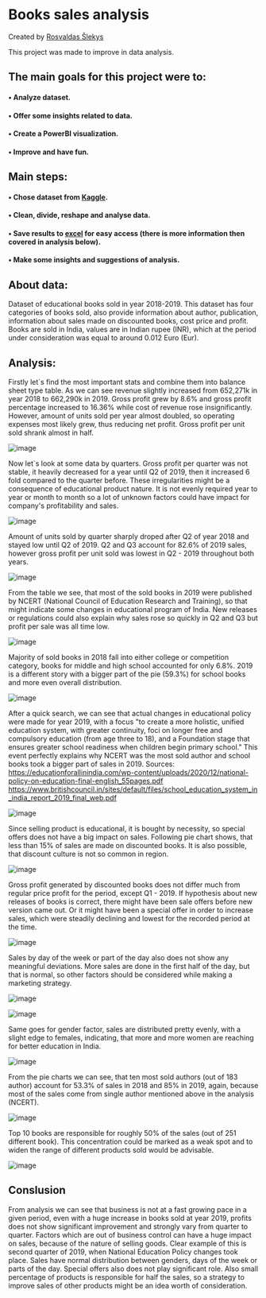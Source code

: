 # Books sales analysis

Created by [Rosvaldas Šlekys](https://github.com/RosSlek) 

This project was made to improve in data analysis.

## The main goals for this project were to:
#### • Analyze dataset.
#### • Offer some insights related to data.
#### • Create a PowerBI visualization.
#### • Improve and have fun.

## Main steps:
#### • Chose dataset from [Kaggle](https://www.kaggle.com/datasets/shilpikulshrestha/books-sold-dataset).
#### • Clean, divide, reshape and analyse data.
#### • Save results to [excel](https://github.com/RosSlek/Books_sales_analysis/blob/master/Balance.xlsx) for easy access (there is more information then covered in analysis below).
#### • Make some insights and suggestions of analysis.

## About data:
Dataset of educational books sold in year 2018-2019. This dataset has four categories of books sold, also provide information about author, publication, information about sales made on discounted books, cost price and profit. Books are sold in India, values are in Indian rupee (INR), which at the period under consideration was equal to around 0.012 Euro (Eur).

## Analysis:
Firstly let`s find the most important stats and combine them into balance sheet type table. As we can see revenue slightly increased from 652,271k in year 2018 to 662,290k in 2019. Gross profit grew by 8.6% and gross profit percentage increased to 16.36% while cost of revenue rose insignificantly. However, amount of units sold per year almost doubled, so operating expenses most likely grew, thus reducing net profit. Gross profit per unit sold shrank almost in half. 

![image](https://github.com/RosSlek/Books_sales_analysis/assets/149397027/f77631d0-d0c8-4062-a865-478dda0981c0)

Now let`s look at some data by quarters. Gross profit per quarter was not stable, it heavily decreased for a year until Q2 of 2019, then it increased 6 fold compared to the quarter before. These irregularities might be a consequence of educational product nature. It is not evenly required year to year or month to month so a lot of unknown factors could have impact for company's profitability and sales.

![image](https://github.com/RosSlek/Books_sales_analysis/assets/149397027/2b9db41e-b3e8-4287-b47c-f5696915fe8d)

Amount of units sold by quarter sharply droped after Q2 of year 2018 and stayed low until Q2 of 2019. Q2 and Q3 account for 82.6% of 2019 sales, however gross profit per unit sold was lowest in Q2 - 2019 throughout both years.

![image](https://github.com/RosSlek/Books_sales_analysis/assets/149397027/81553bd7-236f-44ab-903a-28b535889e24)

From the table we see, that most of the sold books in 2019 were published by NCERT (National Council of Education Research and Training), so that might indicate some changes in educational program of India. New releases or regulations could also explain why sales rose so quickly in Q2 and Q3 but profit per sale was all time low.

![image](https://github.com/RosSlek/Books_sales_analysis/assets/149397027/fa5c4592-8120-4de7-8671-8497aa5dfa5d)

Majority of sold books in 2018 fall into either college or competition category, books for middle and high school accounted for only 6.8%. 2019 is a different story with a bigger part of the pie (59.3%) for school books and more even overall distribution.

![image](https://github.com/RosSlek/Books_sales_analysis/assets/149397027/ab8139be-2f36-4298-b852-d4d356d4e315)

After a quick search, we can see that actual changes in educational policy were made for year 2019, with a focus "to create a more holistic, unified education system, with greater continuity, foci on longer free and compulsory education (from age three to 18), and a Foundation stage that ensures greater school readiness when children begin primary school." This event perfectly explains why NCERT was the most sold author and school books took a bigger part of sales in 2019. Sources:
https://educationforallinindia.com/wp-content/uploads/2020/12/national-policy-on-education-final-english_55pages.pdf
https://www.britishcouncil.in/sites/default/files/school_education_system_in_india_report_2019_final_web.pdf

![image](https://github.com/RosSlek/Books_sales_analysis/assets/149397027/2d322aec-f25f-4b91-a2d2-d0dd363705e3)

Since selling product is educational, it is bought by necessity, so special offers does not have a big impact on sales. Following pie chart shows, that less than 15% of sales are made on discounted books. It is also possible, that discount culture is not so common in region.

![image](https://github.com/RosSlek/Books_sales_analysis/assets/149397027/51902b7e-d824-489a-b22e-4bd6bf128c3d)

Gross profit generated by discounted books does not differ much from regular price profit for the period, except Q1 - 2019. If hypothesis about new releases of books is correct, there might have been sale offers before new version came out. Or it might have been a special offer in order to increase sales, which were steadily declining and lowest for the recorded period at the time.

![image](https://github.com/RosSlek/Books_sales_analysis/assets/149397027/5336615e-2368-4747-9529-d2d07dfbfbc8)

Sales by day of the week or part of the day also does not show any meaningful deviations. More sales are done in the first half of the day, but that is normal, so other factors should be considered while making a marketing strategy.

![image](https://github.com/RosSlek/Books_sales_analysis/assets/149397027/9298534a-1251-406e-9fd1-5a8c69fda94b)

![image](https://github.com/RosSlek/Books_sales_analysis/assets/149397027/fef63a6e-5bc7-49bf-abcd-bd3c21493170)

Same goes for gender factor, sales are distributed pretty evenly, with a slight edge to females, indicating, that more and more women are reaching for better education in India.

![image](https://github.com/RosSlek/Books_sales_analysis/assets/149397027/baaa448b-5594-4a68-bbfc-2c9cde331111)

From the pie charts we can see, that ten most sold authors (out of 183 author) account for 53.3% of sales in 2018 and 85% in 2019, again, because most of the sales come from single author mentioned above in the analysis (NCERT).

![image](https://github.com/RosSlek/Books_sales_analysis/assets/149397027/723103fe-d776-4408-9da5-dafeda931d22)

Top 10 books are responsible for roughly 50% of the sales (out of 251 different book). This concentration could be marked as a weak spot and to widen the range of different products sold would be advisable.

![image](https://github.com/RosSlek/Books_sales_analysis/assets/149397027/8a7d3646-d082-40c2-97e6-bbd1a4fa9c16)

## Conslusion
From analysis we can see that business is not at a fast growing pace in a given period, even with a huge increase in books sold at year 2019, profits does not show significant improvement and strongly vary from quarter to quarter. Factors which are out of business control can have a huge impact on sales, because of the nature of selling goods. Clear example of this is second quarter of 2019, when National Education Policy changes took place. Sales have normal distribution between genders, days of the week or parts of the day. Special offers also does not play significant role. Also small percentage of products is responsible for half the sales, so a strategy to improve sales of other products might be an idea worth of consideration.
